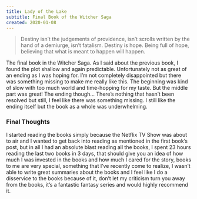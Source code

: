 ```yaml
---
title: Lady of the Lake
subtitle: Final Book of the Witcher Saga
created: 2020-01-08
---
```


> Destiny isn’t the judgements of providence, isn’t scrolls written by the hand of a demiurge, isn’t fatalism. Destiny is hope. Being full of hope, believing that what is meant to happen will happen.

The final book in the Witcher Saga. As I said about the previous book, I found the plot shallow and again predictable. Unfortunately not as great of an ending as I was hoping for. I’m not completely disappointed but there was something missing to make me really like this. The beginning was kind of slow with too much world and time-hopping for my taste. But the middle part was great! The ending though… There’s nothing that hasn’t been resolved but still, I feel like there was something missing. I still like the ending itself but the book as a whole was underwhelming.

### Final Thoughts

I started reading the books simply because the Netflix TV Show was about to air and I wanted to get back into reading as mentioned in the first book’s post, but in all I had an absolute blast reading all the books, I spent 23 hours reading the last two books in 3 days, that should give you an idea of how much I was invested in the books and how much I cared for the story, books to me are very special, something that I’ve recently come to realize, I wasn’t able to write great summaries about the books and I feel like I do a disservice to the books because of it, don’t let my criticism turn you away from the books, it’s a fantastic fantasy series and would highly recommend it.